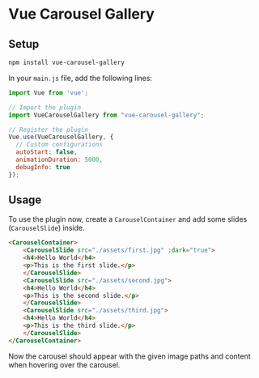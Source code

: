 # Vue Carousel Gallery

## Setup
```bash
npm install vue-carousel-gallery
```

In your `main.js` file, add the following lines:
```js
import Vue from 'vue';

// Import the plugin
import VueCarouselGallery from "vue-carousel-gallery";

// Register the plugin
Vue.use(VueCarouselGallery, {
  // Custom configurations
  autoStart: false,
  animationDuration: 5000,
  debugInfo: true
});
```

## Usage
To use the plugin now, create a `CarouselContainer` and add some slides (`CarouselSlide`) inside.

```html
<CarouselContainer>
    <CarouselSlide src="./assets/first.jpg" :dark="true">
    <h4>Hello World</h4>
    <p>This is the first slide.</p>
    </CarouselSlide>
    <CarouselSlide src="./assets/second.jpg">
    <h4>Hello World</h4>
    <p>This is the second slide.</p>
    </CarouselSlide>
    <CarouselSlide src="./assets/third.jpg">
    <h4>Hello World</h4>
    <p>This is the third slide.</p>
    </CarouselSlide>
</CarouselContainer>
```
Now the carousel should appear with the given image paths and content when hovering over the carousel.